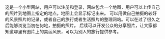 这是一个小型网站，用户可以注册和登录，网站包含一个地图，用户可以上传自己的照片到地图上指定的地点，地图上会显示标记出来。
可以用做自己拍摄的较好的风景照片的记录，或者自己的旅行或者生活照片的整理网站。可以在过了很久之后能够浏览当初在何地，拍摄的照片。
后续可以开发公众的分享照片，让大家都知道哪里有图片上的美丽风景，可以为别人的旅行提供参考。
